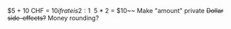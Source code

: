 $5 + 10 CHF = $10 if rate is 2:1
~~$5 * 2 = $10~~
Make "amount" private
~~Dollar side-effects?~~
Money rounding?

